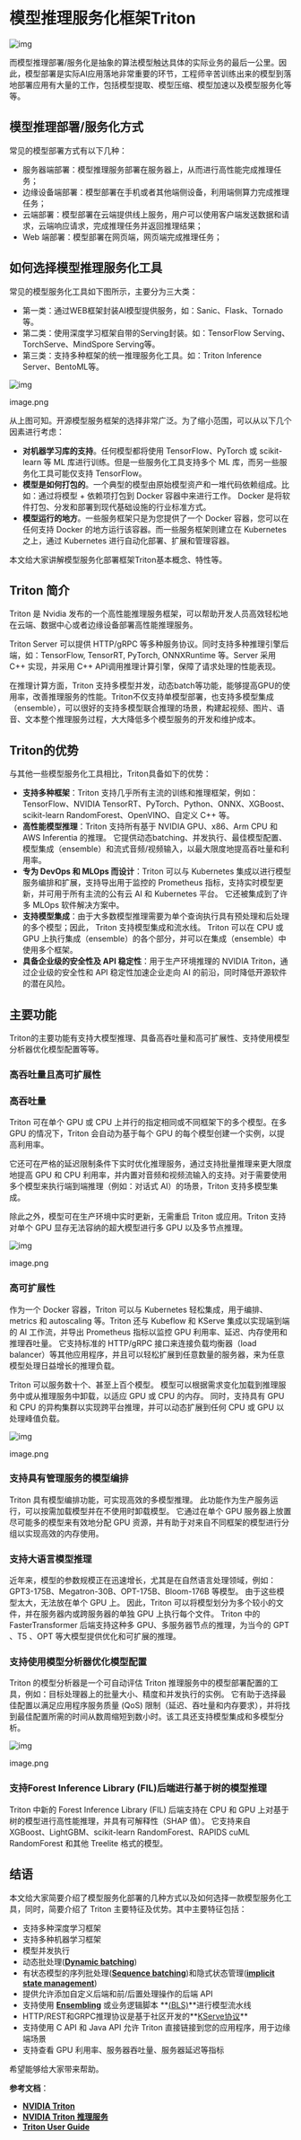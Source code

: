 # 模型推理服务化框架Triton



![img](https://pic1.zhimg.com/80/v2-73c28b07c68fb7c6acf9328e30a7ce18_1440w.webp)

而模型推理部署/服务化是抽象的算法模型触达具体的实际业务的最后一公里。因此，模型部署是实际AI应用落地非常重要的环节，工程师辛苦训练出来的模型到落地部署应用有大量的工作，包括模型提取、模型压缩、模型加速以及模型服务化等等。

## **模型推理部署/服务化方式**

常见的模型部署方式有以下几种：

- 服务器端部署：模型推理服务部署在服务器上，从而进行高性能完成推理任务；
- 边缘设备端部署：模型部署在手机或者其他端侧设备，利用端侧算力完成推理任务；
- 云端部署：模型部署在云端提供线上服务，用户可以使用客户端发送数据和请求，云端响应请求，完成推理任务并返回推理结果；
- Web 端部署：模型部署在网页端，网页端完成推理任务；

## **如何选择模型推理服务化工具**

常见的模型服务化工具如下图所示，主要分为三大类：

- 第一类：通过WEB框架封装AI模型提供服务，如：Sanic、Flask、Tornado等。
- 第二类：使用深度学习框架自带的Serving封装。如：TensorFlow Serving、TorchServe、MindSpore Serving等。
- 第三类：支持多种框架的统一推理服务化工具。如：Triton Inference Server、BentoML等。

![img](https://pic2.zhimg.com/80/v2-c733e6b4961de800534a18b2af6f9d59_1440w.webp)

image.png

从上图可知。开源模型服务框架的选择非常广泛。为了缩小范围，可以从以下几个因素进行考虑：

- **对机器学习库的支持**。任何模型都将使用 TensorFlow、PyTorch 或 scikit-learn 等 ML 库进行训练。但是一些服务化工具支持多个 ML 库，而另一些服务化工具可能仅支持 TensorFlow。
- **模型是如何打包的**。一个典型的模型由原始模型资产和一堆代码依赖组成。比如：通过将模型 + 依赖项打包到 Docker 容器中来进行工作。 Docker 是将软件打包、分发和部署到现代基础设施的行业标准方式。
- **模型运行的地方**。一些服务框架只是为您提供了一个 Docker 容器，您可以在任何支持 Docker 的地方运行该容器。而一些服务框架则建立在 Kubernetes 之上，通过 Kubernetes 进行自动化部署、扩展和管理容器。

本文给大家讲解模型服务化部署框架Triton基本概念、特性等。

## **Triton 简介**

Triton 是 Nvidia 发布的一个高性能推理服务框架，可以帮助开发人员高效轻松地在云端、数据中心或者边缘设备部署高性能推理服务。

Triton Server 可以提供 HTTP/gRPC 等多种服务协议。同时支持多种推理引擎后端，如：TensorFlow, TensorRT, PyTorch, ONNXRuntime 等。Server 采用 C++ 实现，并采用 C++ API调用推理计算引擎，保障了请求处理的性能表现。

在推理计算方面，Triton 支持多模型并发，动态batch等功能，能够提高GPU的使用率，改善推理服务的性能。Triton不仅支持单模型部署，也支持多模型集成（ensemble），可以很好的支持多模型联合推理的场景，构建起视频、图片、语音、文本整个推理服务过程，大大降低多个模型服务的开发和维护成本。

## **Triton的优势**

与其他一些模型服务化工具相比，Triton具备如下的优势：

- **支持多种框架**：Triton 支持几乎所有主流的训练和推理框架，例如： TensorFlow、NVIDIA TensorRT、PyTorch、Python、ONNX、XGBoost、scikit-learn RandomForest、OpenVINO、自定义 C++ 等。
- **高性能模型推理**：Triton 支持所有基于 NVIDIA GPU、x86、Arm CPU 和 AWS Inferentia 的推理。 它提供动态batching、并发执行、最佳模型配置、模型集成（ensemble）和流式音频/视频输入，以最大限度地提高吞吐量和利用率。
- **专为 DevOps 和 MLOps 而设计**：Triton 可以与 Kubernetes 集成以进行模型服务编排和扩展，支持导出用于监控的 Prometheus 指标，支持实时模型更新，并可用于所有主流的公有云 AI 和 Kubernetes 平台。 它还被集成到了许多 MLOps 软件解决方案中。
- **支持模型集成**：由于大多数模型推理需要为单个查询执行具有预处理和后处理的多个模型；因此， Triton 支持模型集成和流水线。 Triton 可以在 CPU 或 GPU 上执行集成（ensemble）的各个部分，并可以在集成（ensemble）中使用多个框架。
- **具备企业级的安全性及 API 稳定性**：用于生产环境推理的 NVIDIA Triton，通过企业级的安全性和 API 稳定性加速企业走向 AI 的前沿，同时降低开源软件的潜在风险。

## **主要功能**

Triton的主要功能有支持大模型推理、具备高吞吐量和高可扩展性、支持使用模型分析器优化模型配置等等。

### **高吞吐量且高可扩展性**

### **高吞吐量**

Triton 可在单个 GPU 或 CPU 上并行的指定相同或不同框架下的多个模型。在多 GPU 的情况下，Triton 会自动为基于每个 GPU 的每个模型创建一个实例，以提高利用率。

它还可在严格的延迟限制条件下实时优化推理服务，通过支持批量推理来更大限度地提高 GPU 和 CPU 利用率，并内置对音频和视频流输入的支持。对于需要使用多个模型来执行端到端推理（例如：对话式 AI）的场景，Triton 支持多模型集成。

除此之外，模型可在生产环境中实时更新，无需重启 Triton 或应用。Triton 支持对单个 GPU 显存无法容纳的超大模型进行多 GPU 以及多节点推理。

![img](https://pic2.zhimg.com/80/v2-a02fc2c7351a5a57269dc6e646059c7d_1440w.webp)

image.png

### **高可扩展性**

作为一个 Docker 容器，Triton 可以与 Kubernetes 轻松集成，用于编排、metrics 和 autoscaling 等。Triton 还与 Kubeflow 和 KServe 集成以实现端到端的 AI 工作流，并导出 Prometheus 指标以监控 GPU 利用率、延迟、内存使用和推理吞吐量。 它支持标准的 HTTP/gRPC 接口来连接负载均衡器（load balancer）等其他应用程序，并且可以轻松扩展到任意数量的服务器，来为任意模型处理日益增长的推理负载。

Triton 可以服务数十个、甚至上百个模型。 模型可以根据需求变化加载到推理服务中或从推理服务中卸载，以适应 GPU 或 CPU 的内存。 同时，支持具有 GPU 和 CPU 的异构集群以实现跨平台推理，并可以动态扩展到任何 CPU 或 GPU 以处理峰值负载。

![img](https://pic3.zhimg.com/80/v2-cb3b818a0dea0f86b6c507c6636310ee_1440w.webp)

image.png

### **支持具有管理服务的模型编排**

Triton 具有模型编排功能，可实现高效的多模型推理。 此功能作为生产服务运行，可以按需加载模型并在不使用时卸载模型。 它通过在单个 GPU 服务器上放置尽可能多的模型来有效地分配 GPU 资源，并有助于对来自不同框架的模型进行分组以实现高效的内存使用。

### **支持大语言模型推理**

近年来，模型的参数规模正在迅速增长，尤其是在自然语言处理领域，例如：GPT3-175B、Megatron-30B、OPT-175B、Bloom-176B 等模型。 由于这些模型太大，无法放在单个 GPU 上。 因此，Triton 可以将模型划分为多个较小的文件，并在服务器内或跨服务器的单独 GPU 上执行每个文件。 Triton 中的 FasterTransformer 后端支持这种多 GPU、多服务器节点的推理，为当今的 GPT 、T5 、OPT 等大模型提供优化和可扩展的推理。

### **支持使用模型分析器优化模型配置**

Triton 的模型分析器是一个可自动评估 Triton 推理服务中的模型部署配置的工具，例如：目标处理器上的批量大小、精度和并发执行的实例。 它有助于选择最佳配置以满足应用程序服务质量 (QoS) 限制（延迟、吞吐量和内存要求），并将找到最佳配置所需的时间从数周缩短到数小时。该工具还支持模型集成和多模型分析。

![img](https://pic3.zhimg.com/80/v2-9188110a14ebcc4576254f8c5c55541e_1440w.webp)

image.png

### **支持Forest Inference Library (FIL)后端进行基于树的模型推理**

Triton 中新的 Forest Inference Library (FIL) 后端支持在 CPU 和 GPU 上对基于树的模型进行高性能推理，并具有可解释性（SHAP 值）。 它支持来自 XGBoost、LightGBM、scikit-learn RandomForest、RAPIDS cuML RandomForest 和其他 Treelite 格式的模型。

## **结语**

本文给大家简要介绍了模型服务化部署的几种方式以及如何选择一款模型服务化工具，同时，简要介绍了 Triton 主要特征及优势。其中主要特征包括：

- 支持多种深度学习框架
- 支持多种机器学习框架
- 模型并发执行
- 动态批处理(**[Dynamic batching](https://link.zhihu.com/?target=https%3A//docs.nvidia.com/deeplearning/triton-inference-server/user-guide/docs/user_guide/model_configuration.html%23dynamic-batcher)**)
- 有状态模型的序列批处理(**[Sequence batching](https://link.zhihu.com/?target=https%3A//docs.nvidia.com/deeplearning/triton-inference-server/user-guide/docs/user_guide/model_configuration.html%23sequence-batcher)**)和隐式状态管理(**[implicit state management](https://link.zhihu.com/?target=https%3A//docs.nvidia.com/deeplearning/triton-inference-server/user-guide/docs/user_guide/architecture.html%23implicit-state-management)**)
- 提供允许添加自定义后端和前/后置处理操作的后端 API
- 支持使用 **[Ensembling](https://link.zhihu.com/?target=https%3A//docs.nvidia.com/deeplearning/triton-inference-server/user-guide/docs/user_guide/architecture.html%23ensemble-models)** 或业务逻辑脚本 **[(BLS)](https://link.zhihu.com/?target=https%3A//github.com/triton-inference-server/python_backend%23business-logic-scripting)**进行模型流水线
- HTTP/REST和GRPC推理协议是基于社区开发的**[KServe协议](https://link.zhihu.com/?target=https%3A//github.com/kserve/kserve/tree/master/docs/predict-api/v2)**
- 支持使用 C API 和 Java API 允许 Triton 直接链接到您的应用程序，用于边缘端场景
- 支持查看 GPU 利用率、服务器吞吐量、服务器延迟等指标

希望能够给大家带来帮助。

**参考文档**：

- **[NVIDIA Triton](https://link.zhihu.com/?target=https%3A//developer.nvidia.com/nvidia-triton-inference-server)**
- **[NVIDIA Triton 推理服务](https://link.zhihu.com/?target=https%3A//developer.nvidia.cn/zh-cn/nvidia-triton-inference-server)**
- **[Triton User Guide](https://link.zhihu.com/?target=https%3A//docs.nvidia.com/deeplearning/triton-inference-server/user-guide/docs/index.html)**